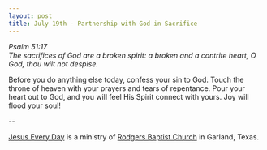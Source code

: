 ```yaml
---
layout: post
title: July 19th - Partnership with God in Sacrifice
---
```


_Psalm 51:17  
The sacrifices of God are a broken spirit: a broken and a contrite
heart, O God, thou wilt not despise._

Before you do anything else today, confess your sin to God. Touch
the throne of heaven with your prayers and tears of repentance. Pour
your heart out to God, and you will feel His Spirit connect with
yours. Joy will flood your soul!

 --

<a href=http://jesuseveryday.net>Jesus Every Day</a> is a ministry of <a href=http://rodgersbaptist.net>Rodgers Baptist Church</a> in Garland, Texas.
